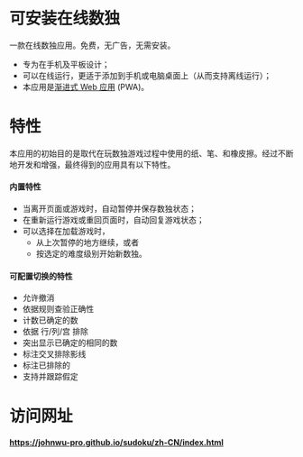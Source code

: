 # 可安装在线数独

一款在线数独应用。免费，无广告，无需安装。

+ 专为在手机及平板设计；
+ 可以在线运行，更适于添加到手机或电脑桌面上（从而支持离线运行）；
+ 本应用是[渐进式 Web 应用](https://web.dev/progressive-web-apps/) (PWA)。

# 特性
本应用的初始目的是取代在玩数独游戏过程中使用的纸、笔、和橡皮擦。经过不断地开发和增强，最终得到的应用具有以下特性。

#### 内置特性
+ 当离开页面或游戏时，自动暂停并保存数独状态；
+ 在重新运行游戏或重回页面时，自动回复游戏状态；
+ 可以选择在加载游戏时，
  + 从上次暂停的地方继续，或者
  + 按选定的难度级别开始新数独。

#### 可配置切换的特性
+ 允许撤消
+ 依据规则查验正确性
+ 计数已确定的数
+ 依据 行/列/宫 排除
+ 突出显示已确定的相同的数
+ 标注交叉排除影线
+ 标注已排除的
+ 支持并跟踪假定

# 访问网址
#### https://johnwu-pro.github.io/sudoku/zh-CN/index.html
